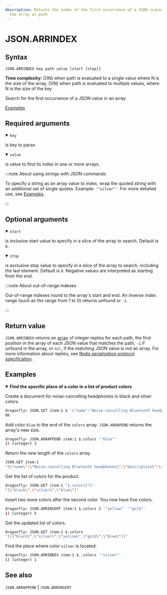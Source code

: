 ```yaml
---
description: Returns the index of the first occurrence of a JSON scalar value in
  the array at path
---
```


# JSON.ARRINDEX

## Syntax

    JSON.ARRINDEX key path value [start [stop]]

**Time complexity:** O(N) when path is evaluated to a single value where N is the size of the array, O(N) when path is evaluated to multiple values, where N is the size of the key

Search for the first occurrence of a JSON value in an array

[Examples](#examples)

## Required arguments

<details open><summary><code>key</code></summary> 

is key to parse.
</details>

<details open><summary><code>value</code></summary> 

is value to find its index in one or more arrays. 

:::note About using strings with JSON commands

To specify a string as an array value to index, wrap the quoted string with an additional set of single quotes. Example: `'"silver"'`. For more detailed use, see [Examples](#examples).

:::
</details>

## Optional arguments

<details open><summary><code>start</code></summary> 

is inclusive start value to specify in a slice of the array to search. Default is `0`. 
</details>


<details open><summary><code>stop</code></summary> 

is exclusive stop value to specify in a slice of the array to search, including the last element. Default is `0`. Negative values are interpreted as starting from the end.
</details>

:::note About out-of-range indexes


Out-of-range indexes round to the array's start and end. An inverse index range (such as the range from 1 to 0) returns unfound or `-1`.

:::

## Return value 

`JSON.ARRINDEX` returns an [array](https://redis.io/docs/reference/protocol-spec/#resp-arrays) of integer replies for each path, the first position in the array of each JSON value that matches the path, `-1` if unfound in the array, or `nil`, if the matching JSON value is not an array.
For more information about replies, see [Redis serialization protocol specification](https://redis.io/docs/reference/protocol-spec). 

## Examples

<details open>
<summary><b>Find the specific place of a color in a list of product colors</b></summary>

Create a document for noise-cancelling headphones in black and silver colors.

``` bash
dragonfly> JSON.SET item:1 $ '{"name":"Noise-cancelling Bluetooth headphones","description":"Wireless Bluetooth headphones with noise-cancelling technology","connection":{"wireless":true,"type":"Bluetooth"},"price":99.98,"stock":25,"colors":["black","silver"]}'
OK
```

Add color `blue` to the end of the `colors` array. `JSON.ARRAPEND` returns the array's new size.

``` bash
dragonfly> JSON.ARRAPPEND item:1 $.colors '"blue"'
1) (integer) 3
```

Return the new length of the `colors` array.

``` bash
JSON.GET item:1
"{\"name\":\"Noise-cancelling Bluetooth headphones\",\"description\":\"Wireless Bluetooth headphones with noise-cancelling technology\",\"connection\":{\"wireless\":true,\"type\":\"Bluetooth\"},\"price\":99.98,\"stock\":25,\"colors\":[\"black\",\"silver\",\"blue\"]}"
```

Get the list of colors for the product.

``` bash
dragonfly> JSON.GET item:1 '$.colors[*]'
"[\"black\",\"silver\",\"blue\"]"
```

Insert two more colors after the second color. You now have five colors.

``` bash
dragonfly> JSON.ARRINSERT item:1 $.colors 2 '"yellow"' '"gold"'
1) (integer) 5
```

Get the updated list of colors.

``` bash
dragonfly> JSON.GET item:1 $.colors
"[[\"black\",\"silver\",\"yellow\",\"gold\",\"blue\"]]"
```

Find the place where color `silver` is located.

``` bash
dragonfly> JSON.ARRINDEX item:1 $..colors '"silver"'
1) (integer) 1
```
</details>

## See also

`JSON.ARRAPPEND` | `JSON.ARRINSERT` 

